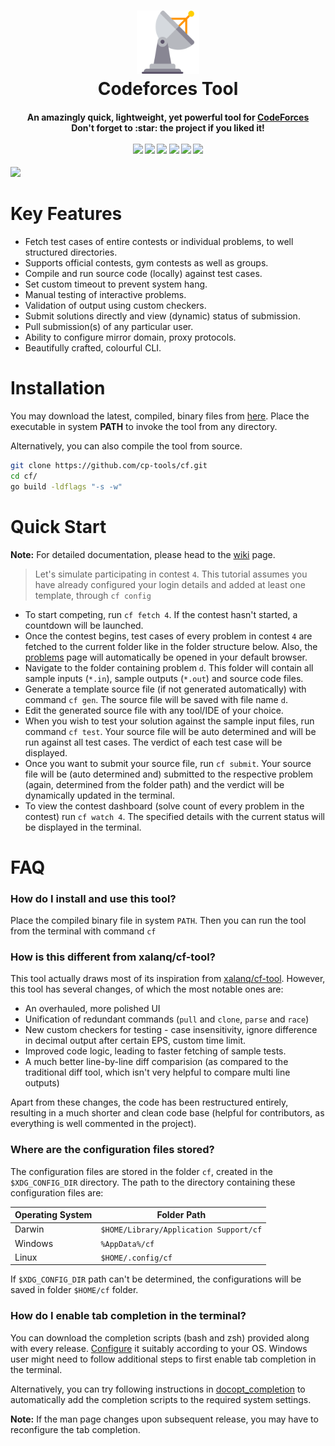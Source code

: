 <h1 align="center">
    <img src="assets/logo.png" alt="logo" width="20%" height="20%">
    <br/>
    Codeforces Tool
</h1>
<h4 align="center">
    An amazingly quick, lightweight, yet powerful tool for <a href="https://codeforces.com">CodeForces</a>
    <br />
    Don't forget to :star: the project if you liked it!
    <br /><br />
    <a href="https://travis-ci.com/github/cp-tools/cf"><img src="https://img.shields.io/travis/com/cp-tools/cf?style=for-the-badge"></a>
    <a href="https://github.com/cp-tools/cf/commits/master"><img src="https://img.shields.io/github/last-commit/cp-tools/cf?style=for-the-badge"></a>
    <a href="https://github.com/cp-tools/cf/releases"><img src="https://img.shields.io/github/v/release/cp-tools/cf?style=for-the-badge"></a>
    <a href="https://github.com/cp-tools/cf/issues"><img src="https://img.shields.io/github/issues/cp-tools/cf?style=for-the-badge"></a>
    <a href=""><img src="https://img.shields.io/github/go-mod/go-version/cp-tools/cf?style=for-the-badge"></a>
    <a href="https://github.com/cp-tools/cf/blob/master/LICENSE"><img src="https://img.shields.io/github/license/cp-tools/cf?style=for-the-badge"></a>
</h4>



![](assets/demo.gif)



# Key Features

- Fetch test cases of entire contests or individual problems, to well structured directories.
- Supports official contests, gym contests as well as groups.
- Compile and run source code (locally) against test cases.
- Set custom timeout to prevent system hang.
- Manual testing of interactive problems.
- Validation of output using custom checkers.
- Submit solutions directly and view (dynamic) status of submission.
- Pull submission(s) of any particular user.
- Ability to configure mirror domain, proxy protocols.
- Beautifully crafted, colourful CLI.

# Installation

You may download the latest, compiled, binary files from [here](https://github.com/cp-tools/cf/releases).
Place the executable in system **PATH** to invoke the tool from any directory.

Alternatively, you can also compile the tool from source.

```bash
git clone https://github.com/cp-tools/cf.git
cd cf/
go build -ldflags "-s -w"
```

# Quick Start

**Note:** For detailed documentation, please head to the [wiki](https://github.com/cp-tools/cf/wiki) page.

> Let's simulate participating in contest `4`. This tutorial assumes you have already configured your login details and added at least one template, through `cf config` 

- To start competing, run `cf fetch 4`. If the contest hasn't started, a countdown will be launched.
- Once the contest begins, test cases of every problem in contest `4` are fetched to the current folder like in the folder structure below. Also, the [problems](https://codeforces.com/contest/4/problems) page will automatically be opened in your default browser.
- Navigate to the folder containing problem `d`. This folder will contain all sample inputs (`*.in`), sample outputs (`*.out`) and source code files.
- Generate a template source file (if not generated automatically) with command `cf gen`. The source file will be saved with file name `d`.
- Edit the generated source file with any tool/IDE of your choice.
- When you wish to test your solution against the sample input files, run command `cf test`. Your source file will be auto determined and will be run against all test cases. The verdict of each test case will be displayed.
- Once you want to submit your source file, run `cf submit`. Your source file will be (auto determined and) submitted to the respective problem (again, determined from the folder path) and the verdict will be dynamically updated in the terminal.
- To view the contest dashboard (solve count of every problem in the contest) run `cf watch 4`. The specified details with the current status will be displayed in the terminal.

# FAQ

### How do I install and use this tool?
Place the compiled binary file in system `PATH`. Then you can run the tool from the terminal with command `cf`

### How is this different from xalanq/cf-tool?

This tool actually draws most of its inspiration from [xalanq/cf-tool](https://github.com/xalanq/cf-tool). However, this tool has several changes, of which the most notable ones are:

- An overhauled, more polished UI
- Unification of redundant commands (`pull` and `clone`, `parse` and `race`)
- New custom checkers for testing - case insensitivity, ignore difference in decimal output after certain EPS, custom time limit.
- Improved code logic, leading to faster fetching of sample tests.
- A much better line-by-line diff comparision (as compared to the traditional diff tool, which isn't very helpful to compare multi line outputs) 

Apart from these changes, the code has been restructured entirely, resulting in a much shorter and clean code base (helpful for contributors, as everything is well commented in the project).  

### Where are the configuration files stored?

The configuration files are stored in the folder `cf`, created in the `$XDG_CONFIG_DIR` directory. The path to the directory containing these configuration files are:

| Operating System | Folder Path                            |
| ---------------- | -------------------------------------- |
| Darwin           | `$HOME/Library/Application Support/cf` |
| Windows          | `%AppData%/cf`                         |
| Linux            | `$HOME/.config/cf`                     |

If `$XDG_CONFIG_DIR` path can't be determined, the configurations will be saved in folder `$HOME/cf` folder.

### How do I enable tab completion in the terminal?

You can download the completion scripts (bash and zsh) provided along with every release. [Configure](https://stackoverflow.com/questions/45115260/where-to-put-bash-completion-scripts) it suitably according to your OS. Windows user might need to follow additional steps to first enable tab completion in the terminal.

Alternatively, you can try following instructions in [docopt_completion](https://github.com/Infinidat/infi.docopt_completion) to automatically add the completion scripts to the required system settings.

**Note:** If the man page changes upon subsequent release, you may have to reconfigure the tab completion.
